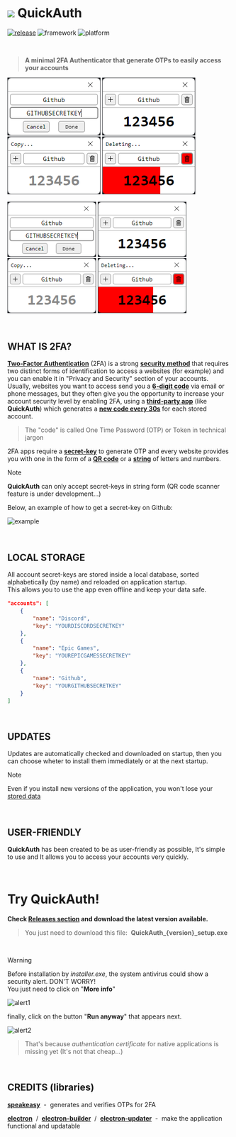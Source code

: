 # <img src="https://github.com/JoSimon05/QuickAuth/blob/Latest/icons/logo.ico" width="32"/> QuickAuth

[![release](https://img.shields.io/badge/dynamic/json?url=https://github.com/JoSimon05/QuickAuth/blob/Latest/package.json&query=version&style=flat-square&label=Latest&labelColor=30363d&color=2ea043)](https://github.com/JoSimon05/QuickAuth/releases) 
![framework](https://img.shields.io/badge/Framework-Electron-47848F?style=flat-square&labelColor=30363d)
![platform](https://img.shields.io/badge/Platform-Windows-0078d4?style=flat-square&labelColor=30363d)

<br>

> **A minimal 2FA Authenticator that generate OTPs to easily access your accounts**

![app1](https://github.com/JoSimon05/QuickAuth/blob/Latest/.github/app1.png)
![app2](https://github.com/JoSimon05/QuickAuth/blob/Latest/.github/app2.png)
![app3](https://github.com/JoSimon05/QuickAuth/blob/Latest/.github/app3.png)
![app4](https://github.com/JoSimon05/QuickAuth/blob/Latest/.github/app4.png)

<img src="https://github.com/JoSimon05/QuickAuth/blob/Latest/.github/app1.png" width="200"/> <img src="https://github.com/JoSimon05/QuickAuth/blob/Latest/.github/app2.png" width="200"/> <img src="https://github.com/JoSimon05/QuickAuth/blob/Latest/.github/app3.png" width="200"/> <img src="https://github.com/JoSimon05/QuickAuth/blob/Latest/.github/app4.png" width="200"/>

<!-- ## DEMO -->
<br>

## WHAT IS 2FA?
<ins>**Two-Factor Authentication**</ins> (2FA) is a strong <ins>**security method**</ins> that requires two distinct forms of identification to access a websites (for example) and you can enable it in "Privacy and Security" section of your accounts. <br>
Usually, websites you want to access send you a <ins>**6-digit code**</ins> via email or phone messages, but they often give you the opportunity to increase your account security level by enabling 2FA, using a <ins>**third-party app**</ins> (like **QuickAuth**) which generates a <ins>**new code every 30s**</ins> for each stored account.

> The "code" is called One Time Password (OTP) or Token in technical jargon

2FA apps require a <ins>**secret-key**</ins> to generate OTP and every website provides you with one in the form of a <ins>**QR code**</ins> or a <ins>**string**</ins> of letters and numbers.

> [!NOTE]
> **QuickAuth** can only accept secret-keys in string form (QR code scanner feature is under development...)

Below, an example of how to get a secret-key on Github:

![example](https://github.com/JoSimon05/QuickAuth/blob/Latest/.github/example.gif)

<br>

## LOCAL STORAGE
All account secret-keys are stored inside a local database, sorted alphabetically (by name) and reloaded on application startup. <br>
This allows you to use the app even offline and keep your data safe.

```json
"accounts": [
    {
        "name": "Discord",
        "key": "YOURDISCORDSECRETKEY"
    },
    {
        "name": "Epic Games",
        "key": "YOUREPICGAMESSECRETKEY"
    },
    {
        "name": "Github",
        "key": "YOURGITHUBSECRETKEY"
    }
]
```

<br>

## UPDATES
Updates are automatically checked and downloaded on startup, then you can choose wheter to install them immediately or at the next startup.

> [!NOTE]
> Even if you install new versions of the application, you won't lose your [stored data](https://github.com/JoSimon05/QuickAuth?tab=readme-ov-file#local-saves)

<br>

## USER-FRIENDLY
**QuickAuth** has been created to be as user-friendly as possible, It's simple to use and It allows you to access your accounts very quickly.

<br>

# Try QuickAuth!
**Check [Releases section](https://github.com/JoSimon05/QuickAuth/releases) and download the latest version available.**

> You just need to download this file:&nbsp; **QuickAuth_{version}_setup.exe**

<br>

> [!WARNING]
> Before installation by *installer.exe*, the system antivirus could show a security alert. DON'T WORRY! \
> You just need to click on "**More info**"
> 
> ![alert1](https://github.com/JoSimon05/POST-IT/blob/Latest/.github/installation1.png)
> 
> finally, click on the button "**Run anyway**" that appears next.
> 
> ![alert2](https://github.com/JoSimon05/POST-IT/blob/Latest/.github/installation2.png)
>
> > That's because *authentication certificate* for native applications is missing yet (It's not that cheap...)

<br>

## CREDITS (libraries)
[**speakeasy**](https://www.npmjs.com/package/speakeasy) &nbsp;-&nbsp; generates and verifies OTPs for 2FA

[**electron**](https://www.electronjs.org/) &nbsp;/&nbsp; [**electron-builder**](https://www.electron.build/index.html) &nbsp;/&nbsp; [**electron-updater**](https://www.electron.build/auto-update.html) &nbsp;-&nbsp; make the application functional and updatable

